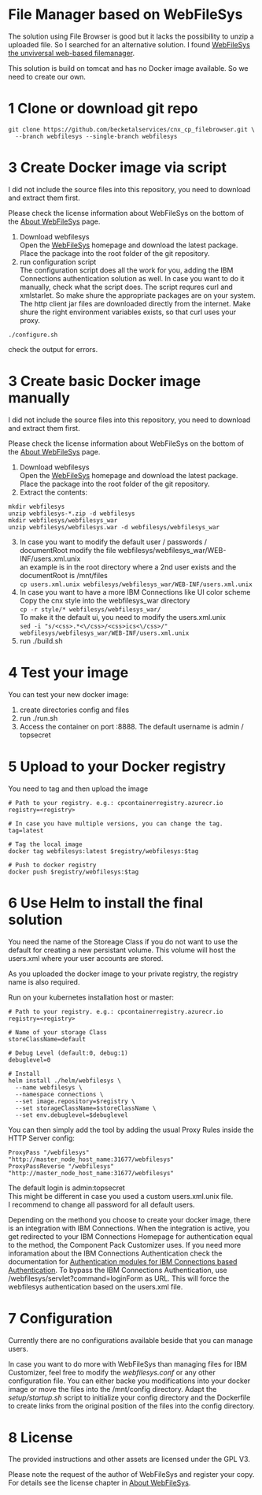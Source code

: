 File Manager based on WebFileSys
================================

The solution using File Browser is good but it lacks the possibility to unzip a uploaded file. So I searched for an alternative solution.
I found [WebFileSys the unviversal web-based filemanager](http://www.webfilesys.de/webfilesys-home/index.html).

This solution is build on tomcat and has no Docker image available. So we need to create our own.

# 1 Clone or download git repo

```
git clone https://github.com/becketalservices/cnx_cp_filebrowser.git \
  --branch webfilesys --single-branch webfilesys

```

# 3 Create Docker image via script
I did not include the source files into this repository, you need to download and extract them first.

Please check the license information about WebFileSys on the bottom of the [About WebFileSys](http://www.webfilesys.de/webfilesys-home/webfilesys.html) page.

1. Download webfilesys  
Open the [WebFileSys](http://www.webfilesys.de/webfilesys-home/download.html) homepage and download the latest package.
Place the package into the root folder of the git repository.
2. run configuration script  
The configuration script does all the work for you, adding the IBM Connections authentication solution as well. 
In case you want to do it manually, check what the script does. 
The script requres curl and xmlstarlet. So make shure the appropriate packages are on your system. The http client jar files are downloaded directly from the internet. Make shure the right environment variables exists, so that curl uses your proxy. 
  
```
./configure.sh
```
  
check the output for errors.

# 3 Create basic Docker image manually
I did not include the source files into this repository, you need to download and extract them first.

Please check the license information about WebFileSys on the bottom of the [About WebFileSys](http://www.webfilesys.de/webfilesys-home/webfilesys.html) page.

1. Download webfilesys  
Open the [WebFileSys](http://www.webfilesys.de/webfilesys-home/download.html) homepage and download the latest package.  
Place the package into the root folder of the git repository.
2. Extract the contents: 
  
```
mkdir webfilesys
unzip webfilesys-*.zip -d webfilesys
mkdir webfilesys/webfilesys_war
unzip webfilesys/webfilesys.war -d webfilesys/webfilesys_war

``` 

3. In case you want to modify the default user / passwords / documentRoot
modify the file webfilesys/webfilesys\_war/WEB-INF/users.xml.unix<br>
an example is in the root directory where a 2nd user exists and the documentRoot is /mnt/files<br>
`cp users.xml.unix webfilesys/webfilesys_war/WEB-INF/users.xml.unix`
4. In case you want to have a more IBM Connections like UI color scheme
Copy the cnx style into the webfilesys\_war directory  
`cp -r style/* webfilesys/webfilesys_war/`  
To make it the default ui, you need to modify the users.xml.unix  
`sed -i "s/<css>.*<\/css>/<css>ics<\/css>/" webfilesys/webfilesys_war/WEB-INF/users.xml.unix`
5. run ./build.sh

# 4 Test your image
You can test your new docker image:

1. create directories config and files
2. run ./run.sh
3. Access the container on port :8888. 
The default username is admin / topsecret

# 5 Upload to your Docker registry
You need to tag and then upload the image
  
```
# Path to your registry. e.g.: cpcontainerregistry.azurecr.io
registry=<registry>

# In case you have multiple versions, you can change the tag.
tag=latest 

# Tag the local image
docker tag webfilesys:latest $registry/webfilesys:$tag

# Push to docker registry
docker push $registry/webfilesys:$tag

```

# 6 Use Helm to install the final solution

You need the name of the Storeage Class if you do not want to use the default for creating a new persistant volume. This volume will host the users.xml where your user accounts are stored.

As you uploaded the docker image to your private registry, the registry name is also required.

Run on your kubernetes installation host or master:

```
# Path to your registry. e.g.: cpcontainerregistry.azurecr.io
registry=<registry>

# Name of your storage Class
storeClassName=default

# Debug Level (default:0, debug:1)
debuglevel=0

# Install
helm install ./helm/webfilesys \
  --name webfilesys \
  --namespace connections \
  --set image.repository=$registry \ 
  --set storageClassName=$storeClassName \
  --set env.debuglevel=$debuglevel

```

You can then simply add the tool by adding the usual Proxy Rules inside the HTTP Server config:

```
ProxyPass "/webfilesys" "http://master_node_host_name:31677/webfilesys" 
ProxyPassReverse "/webfilesys" "http://master_node_host_name:31677/webfilesys"

```

The default login is admin:topsecret  
This might be different in case you used a custom users.xml.unix file.  
I recommend to change all password for all default users. 

Depending on the methond you choose to create your docker image, there is an integration with IBM Connections. When the integration is active, you get redirected to your IBM Connections Homepage for authentication equal to the method, the Component Pack Customizer uses. If you need more inforamation about the IBM Connections Authentication check the documentation for [Authentication modules for IBM Connections based Authentication](https://github.com/becketalservices/cnx_cp_filebrowser/tree/wfs_cnx_auth). To bypass the IBM Connections Authentication, use /webfilesys/servlet?command=loginForm as URL. This will force the webfilesys authentication based on the users.xml file.

# 7 Configuration

Currently there are no configurations available beside that you can manage users.  

In case you want to do more with WebFileSys than managing files for IBM Customizer, feel free to modify the _webfilesys.conf_ or any other configuration file. You can either backe you modifications into your docker image or move the files into the /mnt/config directory. Adapt the _setup/startup.sh_ script to initialize your config directory and the Dockerfile to create links from the original position of the files into the config directory.
 
# 8 License

The provided instructions and other assets are licensed under the GPL V3.

Please note the request of the author of WebFileSys and register your copy. For details see the license chapter in [About WebFileSys](http://www.webfilesys.de/webfilesys-home/webfilesys.html).

